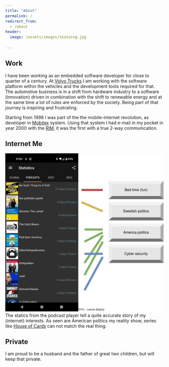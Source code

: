 ```yaml
---
title: "About"
permalink: /
redirect_from:
  - /about
header:
  image: /assets/images/skateing.jpg
  
---
```


## Work

I have been working as an embedded software developer for close to quarter of a century.
At [Volvo Trucks](https://www.volvotrucks.com) I am working with the software platform within the vehicles and the development tools required for that.
The automotive business is in a shift from hardware industry to a software (innovation) driven in combination with the shift to renewable energy and at the same time a lot of rules are enforced by the society.
Being part of that journey is inspiring and frustrating.

Starting from 1998 I was part of the the mobile-internet revolution,
as developer in [Mobitex](www.mobitex.com) system.
Using that system I had e-mail in my pocket in year 2000 with the [RIM](/assets/images/rim.jpg), it was the first with a true 2-way communication.

## Internet Me

![Statistics of my pod listening](/assets/images/podtrack.svg)
The statics from the podcast player tell a quite accurate story of my (internet) interests.
As seen are American politics my reality show, series like [House of Cards](https://en.wikipedia.org/wiki/House_of_Cards_(American_TV_series)) can not match the real thing.

## Private

I am proud to be a husband and the father of great two children, but will keep that private.
